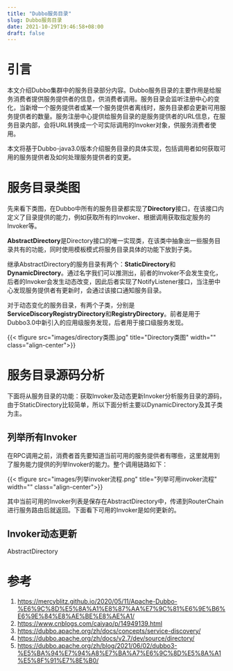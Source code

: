 ```yaml
---
title: "Dubbo服务目录"
slug: Dubbo服务目录
date: 2021-10-29T19:46:58+08:00
draft: false
---
```


<!--more-->

# 引言

本文介绍Dubbo集群中的服务目录部分内容。Dubbo服务目录的主要作用是给服务消费者提供服务提供者的信息，供消费者调用。服务目录会监听注册中心的变化，当新增一个服务提供者或某一个服务提供者离线时，服务目录都会更新可用服务提供者的数量。服务注册中心提供给服务目录的是服务提供者的URL信息，在服务目录内部，会将URL转换成一个可实际调用的Invoker对象，供服务消费者使用。

本文将基于Dubbo-java3.0版本介绍服务目录的具体实现，包括调用者如何获取可用的服务提供者及如何处理服务提供者的变更。

# 服务目录类图

先来看下类图，在Dubbo中所有的服务目录都实现了**Directory**接口，在该接口内定义了目录提供的能力，例如获取所有的Invoker、根据调用获取指定服务的Invoker等。

**AbstractDirectory**是Directory接口的唯一实现类，在该类中抽象出一些服务目录共有的功能，同时使用模板模式将服务目录具体的功能下放到子类。

继承AbstractDirectory的服务目录有两个：**StaticDirectory**和**DynamicDirectory**。通过名字我们可以推测出，前者的Invoker不会发生变化，后者的Invoker会发生动态改变，因此后者实现了NotifyListener接口，当注册中心发现服务提供者有更新时，会通过该接口通知服务目录。

对于动态变化的服务目录，有两个子类，分别是**ServiceDiscoryRegistryDirectory**和**RegistryDirectory**。前者是用于Dubbo3.0中新引入的应用级服务发现，后者用于接口级服务发现。

{{< tfigure src="images/directory类图.jpg" title="Directory类图" width="" class="align-center">}}

# 服务目录源码分析

下面将从服务目录的功能：获取Invoker及动态更新Invoker分析服务目录的源码，由于StaticDirectory比较简单，所以下面分析主要以DynamicDirectory及其子类为主。

## 列举所有Invoker

在RPC调用之前，消费者首先要知道当前可用的服务提供者有哪些，这里就用到了服务能力提供的列举Invoker的能力。整个调用链路如下：

{{< tfigure src="images/列举invoker流程.png" title="列举可用invoker流程" width="" class="align-center">}}

其中当前可用的Invoker列表是保存在AbstractDirectory中，传递到RouterChain进行服务路由后就返回。下面看下可用的Invoker是如何更新的。

## Invoker动态更新

AbstractDirectory

# 参考

1. https://mercyblitz.github.io/2020/05/11/Apache-Dubbo-%E6%9C%8D%E5%8A%A1%E8%87%AA%E7%9C%81%E6%9E%B6%E6%9E%84%E8%AE%BE%E8%AE%A1/
2. https://www.cnblogs.com/caiyao/p/14949139.html
3. https://dubbo.apache.org/zh/docs/concepts/service-discovery/
4. https://dubbo.apache.org/zh/docs/v2.7/dev/source/directory/
5. https://dubbo.apache.org/zh/blog/2021/06/02/dubbo3-%E5%BA%94%E7%94%A8%E7%BA%A7%E6%9C%8D%E5%8A%A1%E5%8F%91%E7%8E%B0/